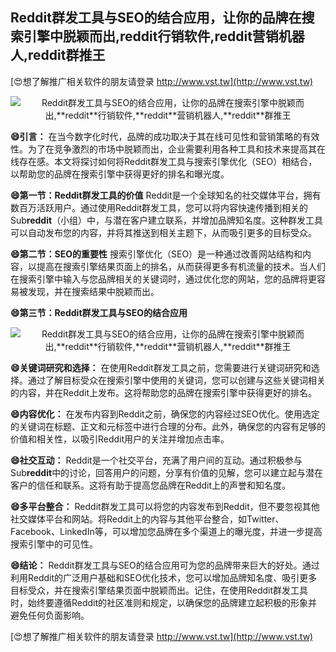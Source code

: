 ## **Reddit群发工具与SEO的结合应用，让你的品牌在搜索引擎中脱颖而出,**reddit**行销软件,**reddit**营销机器人,**reddit**群推王**

[😍想了解推广相关软件的朋友请登录 http://www.vst.tw](http://www.vst.tw)

 <center><img src="https://vst.tw/MP4/tuiguang/png/5.png" alt="Reddit群发工具与SEO的结合应用，让你的品牌在搜索引擎中脱颖而出,**reddit**行销软件,**reddit**营销机器人,**reddit**群推王"></center>

**😄引言：**
在当今数字化时代，品牌的成功取决于其在线可见性和营销策略的有效性。为了在竞争激烈的市场中脱颖而出，企业需要利用各种工具和技术来提高其在线存在感。本文将探讨如何将Reddit群发工具与搜索引擎优化（SEO）相结合，以帮助您的品牌在搜索引擎中获得更好的排名和曝光度。

**😄第一节：Reddit群发工具的价值**
Reddit是一个全球知名的社交媒体平台，拥有数百万活跃用户。通过使用Reddit群发工具，您可以将内容快速传播到相关的Sub**reddit**（小组）中，与潜在客户建立联系，并增加品牌知名度。这种群发工具可以自动发布您的内容，并将其推送到相关主题下，从而吸引更多的目标受众。

**😄第二节：SEO的重要性**
搜索引擎优化（SEO）是一种通过改善网站结构和内容，以提高在搜索引擎结果页面上的排名，从而获得更多有机流量的技术。当人们在搜索引擎中输入与您品牌相关的关键词时，通过优化您的网站，您的品牌将更容易被发现，并在搜索结果中脱颖而出。

**😄第三节：Reddit群发工具与SEO的结合应用**

 <center><img src="https://vst.tw/MP4/tuiguang/png/8.png" alt="Reddit群发工具与SEO的结合应用，让你的品牌在搜索引擎中脱颖而出,**reddit**行销软件,**reddit**营销机器人,**reddit**群推王"></center>

**😄关键词研究和选择：**
在使用Reddit群发工具之前，您需要进行关键词研究和选择。通过了解目标受众在搜索引擎中使用的关键词，您可以创建与这些关键词相关的内容，并在Reddit上发布。这将帮助您的品牌在搜索引擎中获得更好的排名。

**😄内容优化：**
在发布内容到Reddit之前，确保您的内容经过SEO优化。使用选定的关键词在标题、正文和元标签中进行合理的分布。此外，确保您的内容有足够的价值和相关性，以吸引Reddit用户的关注并增加点击率。

**😄社交互动：**
Reddit是一个社交平台，充满了用户间的互动。通过积极参与Sub**reddit**中的讨论，回答用户的问题，分享有价值的见解，您可以建立起与潜在客户的信任和联系。这将有助于提高您品牌在Reddit上的声誉和知名度。

**😄多平台整合：**
Reddit群发工具可以将您的内容发布到Reddit，但不要忽视其他社交媒体平台和网站。将Reddit上的内容与其他平台整合，如Twitter、Facebook、LinkedIn等，可以增加您品牌在多个渠道上的曝光度，并进一步提高搜索引擎中的可见性。

**😄结论：**
Reddit群发工具与SEO的结合应用可为您的品牌带来巨大的好处。通过利用Reddit的广泛用户基础和SEO优化技术，您可以增加品牌知名度、吸引更多目标受众，并在搜索引擎结果页面中脱颖而出。记住，在使用Reddit群发工具时，始终要遵循Reddit的社区准则和规定，以确保您的品牌建立起积极的形象并避免任何负面影响。

[😍想了解推广相关软件的朋友请登录 http://www.vst.tw](http://www.vst.tw)



